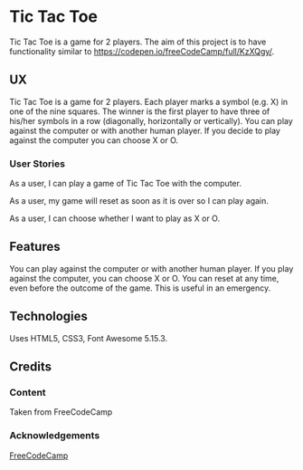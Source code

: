 # Tic Tac Toe

Tic Tac Toe is a game for 2 players.  The aim of this project is to have functionality
similar to https://codepen.io/freeCodeCamp/full/KzXQgy/.

## UX

Tic Tac Toe is a game for 2 players.  Each player marks a symbol (e.g. X) in one of the nine squares.
The winner is the first player to have three of his/her symbols in a row (diagonally, horizontally or vertically).  You can play against the computer or with another human player.  If you decide to play against the computer you can choose X or O.

### User Stories

As a user, I can play a game of Tic Tac Toe with the computer.

As a user, my game will reset as soon as it is over so I can play again.

As a user, I can choose whether I want to play as X or O.

## Features

You can play against the computer or with another human player.  If you play against the computer, you can choose X or O.  You can reset at any time, even before the outcome of the game.  This is useful in an emergency.

## Technologies

Uses HTML5, CSS3, Font Awesome 5.15.3.

## Credits

### Content

Taken from FreeCodeCamp

### Acknowledgements

[FreeCodeCamp](https://www.freecodecamp.org)
